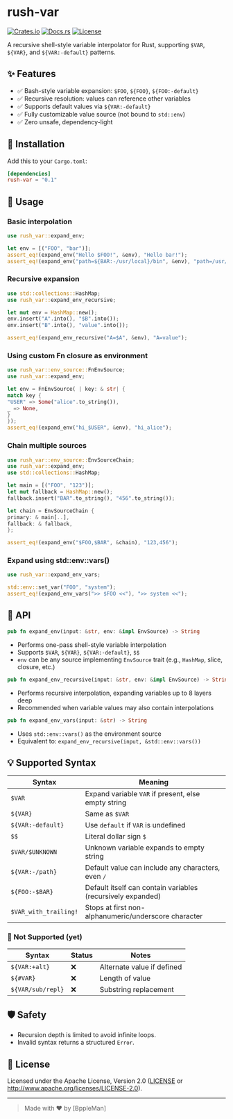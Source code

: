 # rush-var

[![Crates.io](https://img.shields.io/crates/v/rush-var.svg)](https://crates.io/crates/rush-var)
[![Docs.rs](https://img.shields.io/docsrs/rush-var)](https://docs.rs/rush-var)
[![License](https://img.shields.io/crates/l/rush-var)](LICENSE)

A recursive shell-style variable interpolator for Rust, supporting `$VAR`, `${VAR}`, and `${VAR:-default}` patterns.

## ✨ Features

- ✅ Bash-style variable expansion: `$FOO`, `${FOO}`, `${FOO:-default}`
- ✅ Recursive resolution: values can reference other variables
- ✅ Supports default values via `${VAR:-default}`
- ✅ Fully customizable value source (not bound to `std::env`)
- ✅ Zero unsafe, dependency-light

## 🔧 Installation

Add this to your `Cargo.toml`:

```toml
[dependencies]
rush-var = "0.1"
```

## 🚀 Usage

### Basic interpolation

```rust
use rush_var::expand_env;

let env = [("FOO", "bar")];
assert_eq!(expand_env("Hello $FOO!", &env), "Hello bar!");
assert_eq!(expand_env("path=${BAR:-/usr/local}/bin", &env), "path=/usr/local/bin");
```

### Recursive expansion

```rust
use std::collections::HashMap;
use rush_var::expand_env_recursive;

let mut env = HashMap::new();
env.insert("A".into(), "$B".into());
env.insert("B".into(), "value".into());

assert_eq!(expand_env_recursive("A=$A", &env), "A=value");
```

### Using custom Fn closure as environment

```rust
use rush_var::env_source::FnEnvSource;
use rush_var::expand_env;

let env = FnEnvSource( | key: & str| {
match key {
"USER" => Some("alice".to_string()),
_ => None,
}
});
assert_eq!(expand_env("hi_$USER", &env), "hi_alice");
```

### Chain multiple sources

```rust
use rush_var::env_source::EnvSourceChain;
use rush_var::expand_env;
use std::collections::HashMap;

let main = [("FOO", "123")];
let mut fallback = HashMap::new();
fallback.insert("BAR".to_string(), "456".to_string());

let chain = EnvSourceChain {
primary: & main[..],
fallback: & fallback,
};

assert_eq!(expand_env("$FOO,$BAR", &chain), "123,456");
```

### Expand using std::env::vars()

```rust
use rush_var::expand_env_vars;

std::env::set_var("FOO", "system");
assert_eq!(expand_env_vars(">> $FOO <<"), ">> system <<");
```

## 📘 API

```rust
pub fn expand_env(input: &str, env: &impl EnvSource) -> String
```

- Performs one-pass shell-style variable interpolation
- Supports `$VAR`, `${VAR}`, `${VAR:-default}`, `$$`
- `env` can be any source implementing `EnvSource` trait (e.g., `HashMap`, slice, closure, etc.)

```rust
pub fn expand_env_recursive(input: &str, env: &impl EnvSource) -> String
```

- Performs recursive interpolation, expanding variables up to 8 layers deep
- Recommended when variable values may also contain interpolations

```rust
pub fn expand_env_vars(input: &str) -> String
```

- Uses `std::env::vars()` as the environment source
- Equivalent to: `expand_env_recursive(input, &std::env::vars())`

## 💡 Supported Syntax

| Syntax                | Meaning                                                     |
|-----------------------|-------------------------------------------------------------|
| `$VAR`                | Expand variable `VAR` if present, else empty string         |
| `${VAR}`              | Same as `$VAR`                                              |
| `${VAR:-default}`     | Use `default` if `VAR` is undefined                         |
| `$$`                  | Literal dollar sign `$`                                     |
| `$VAR/$UNKNOWN`       | Unknown variable expands to empty string                    |
| `${VAR:-/path}`       | Default value can include any characters, even `/`          |
| `${FOO:-$BAR}`        | Default itself can contain variables (recursively expanded) |
| `$VAR_with_trailing!` | Stops at first non-alphanumeric/underscore character        |

### 🚫 Not Supported (yet)

| Syntax            | Status | Notes                      |
|-------------------|--------|----------------------------|
| `${VAR:+alt}`     | ❌      | Alternate value if defined |
| `${#VAR}`         | ❌      | Length of value            |
| `${VAR/sub/repl}` | ❌      | Substring replacement      |

## 🛡️ Safety

- Recursion depth is limited to avoid infinite loops.
- Invalid syntax returns a structured `Error`.

## 📄 License

Licensed under the Apache License, Version 2.0 ([LICENSE](LICENSE) or <http://www.apache.org/licenses/LICENSE-2.0>).

---

> Made with ❤️ by [BppleMan]
